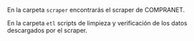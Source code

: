 En la carpeta `scraper` encontrarás el scraper de COMPRANET.

En la carpeta `etl` scripts de limpieza y verificación de los datos
descargados por el scraper.
